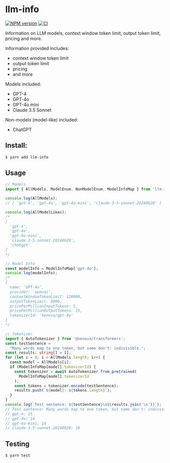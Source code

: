 # llm-info

[![NPM version](https://img.shields.io/npm/v/llm-info.svg?style=flat-square)](https://npmjs.org/package/llm-info)
[![CI](https://github.com/paradite/llm-info/actions/workflows/node.js.yml/badge.svg)](https://github.com/paradite/llm-info/actions/workflows/node.js.yml)

Information on LLM models, context window token limit, output token limit, pricing and more.

Information provided includes:

- context window token limit
- output token limit
- pricing
- and more

Models included:

- GPT-4
- GPT-4o
- GPT-4o mini
- Claude 3.5 Sonnet

Non-models (model-like) included:

- ChatGPT

## Install:

```bash
$ yarn add llm-info
```

## Usage

```ts
// Models
import { AllModels, ModelEnum, NonModelEnum, ModelInfoMap } from 'llm-info';

console.log(AllModels);
// [ 'gpt-4', 'gpt-4o', 'gpt-4o-mini', 'claude-3-5-sonnet-20240620' ]

console.log(AllModelLikes);
/*
[
  'gpt-4',
  'gpt-4o',
  'gpt-4o-mini',
  'claude-3-5-sonnet-20240620',
  'chatgpt'
]
*/

// Model Info
const modelInfo = ModelInfoMap['gpt-4o'];
console.log(modelInfo);
/*
{
  name: 'GPT-4o',
  provider: 'openai',
  contextWindowTokenLimit: 128000,
  outputTokenLimit: 4096,
  pricePerMillionInputTokens: 5,
  pricePerMillionOutputTokens: 15,
  tokenizerId: 'Xenova/gpt-4o'
}
*/

// Tokenizer
import { AutoTokenizer } from '@xenova/transformers';
const testSentence =
  "Many words map to one token, but some don't: indivisible.";
const results: string[] = [];
for (let i = 0; i < AllModels.length; i++) {
  const model = AllModels[i];
  if (ModelInfoMap[model].tokenizerId) {
    const tokenizer = await AutoTokenizer.from_pretrained(
      ModelInfoMap[model].tokenizerId
    );
    const tokens = tokenizer.encode(testSentence);
    results.push(`${model}: ${tokens.length}`);
  }
}
console.log(`Test sentence: ${testSentence}\n${results.join('\n')}`);
// Test sentence: Many words map to one token, but some don't: indivisible.
// gpt-4: 15
// gpt-4o: 14
// gpt-4o-mini: 14
// claude-3-5-sonnet-20240620: 16
```

## Testing

```
$ yarn test
```

